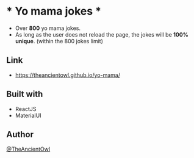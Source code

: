 # * Yo mama jokes *

- Over **800** yo mama jokes.
- As long as the user does not reload the page, the jokes will be **100% unique**. (within the 800 jokes limit)

## Link
- https://theancientowl.github.io/yo-mama/

## Built with
- ReactJS
- MaterialUI

## Author
[@TheAncientOwl](https://github.com/TheAncientOwl)
